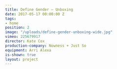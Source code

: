 ```yaml
---
title: Define Gender — Unboxing
date: 2017-05-17 00:00:00 Z
tags:
- home
position: 2
image: "/uploads/define-gender-unboxing-wide.jpg"
vimeo: 225679917
director: Kate Cox
production-company: Nowness + Just So
equipment: Arri Alexa
is-shown: true
layout: project
---
```


